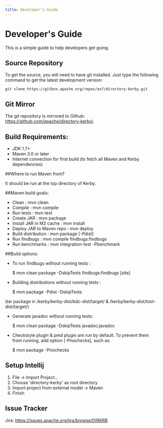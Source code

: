 ```yaml
---
title: Developer's Guide
---
```


# Developer's Guide

This is a simple guide to help developers get going.

## Source Repository

To get the source, you will need to have git installed. Just type the following command to get the latest development version:

	git clone https://gitbox.apache.org/repos/asf/directory-kerby.git

	
## Git Mirror

The git repository is mirrored to Github: <https://github.com/apache/directory-kerby/>.

## Build Requirements:

* JDK 1.7+
* Maven 3.0 or later
* Internet connection for first build (to fetch all Maven and Kerby dependencies)

##Where to run Maven from?

It should be run at the top directory of Kerby.

##Maven build goals:

* Clean         : mvn clean
* Compile       : mvn compile
* Run tests     : mvn test
* Create JAR    : mvn package
* Install JAR in M2 cache   : mvn install
* Deploy JAR to Maven repo  : mvn deploy
* Build distribution        : mvn package [-Pdist]
* Run findbugs   : mvn compile findbugs:findbugs
* Run benchmarks : mvn integration-test -Pbenchmark

##Build options:

* To run findbugs without running tests :

    $ mvn clean package -DskipTests findbugs:findbugs [site]

* Building distributions without running tests :

    $ mvn package -Pdist -DskipTests  

(tar package in /kerby/kerby-dist/kdc-dist/target/ & /kerby/kerby-dist/tool-dist/target/)

* Generate javadoc without running tests:

    $ mvn clean package -DskipTests javadoc:javadoc

* Checkstyle plugin & pmd plugin are run by default. 
To prevent them from running, add option [-Pnochecks], such as:

    $ mvn package -Pnochecks
	
## Setup Intellij

1. File -> Import Project...
2. Choose 'directory-kerby' as root directory
3. Import project from external model -> Maven
4. Finish


## Issue Tracker

Jira: https://issues.apache.org/jira/browse/DIRKRB


